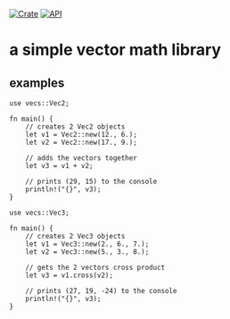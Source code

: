 [![Crate](https://img.shields.io/badge/crates.io-v0.2.2-orange.svg)](https://crates.io/crates/vecs)
[![API](https://img.shields.io/badge/docs-passing-green.svg)](https://docs.rs/vecs/latest/vecs/)

# a simple vector math library

## examples

```
use vecs::Vec2;

fn main() {
    // creates 2 Vec2 objects
    let v1 = Vec2::new(12., 6.);
    let v2 = Vec2::new(17., 9.);

    // adds the vectors together
    let v3 = v1 + v2;

    // prints (29, 15) to the console
    println!("{}", v3);
}
```

```
use vecs::Vec3;

fn main() {
    // creates 2 Vec3 objects
    let v1 = Vec3::new(2., 6., 7.);
    let v2 = Vec3::new(5., 3., 8.);

    // gets the 2 vectors cross product
    let v3 = v1.cross(v2);

    // prints (27, 19, -24) to the console
    println!("{}", v3);
}
```
